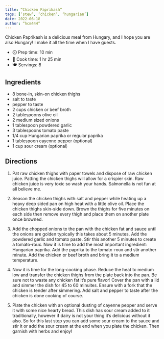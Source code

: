 ```yaml
---
title: “Chicken Paprikash”
tags: [’stew’, ‘chicken’, ‘hungarian’]
date: 2022-06-18
author: “hcm444”
---
```


Chicken Paprikash is a delicious meal from Hungary, and I hope you are also Hungary! I make it all the time when I have guests.

- ⏲️ Prep time: 10 min
- 🍳 Cook time: 1 hr 25 min
- 🍽️ Servings: 8

## Ingredients

- 8 bone-in, skin-on chicken thighs
- salt to taste
- pepper to taste
- 2 cups chicken or beef broth
- 2 tablespoons olive oil
- 2 medium sized onions
- 1 tablespoon powdered garlic
- 3 tablespoons tomato paste
- 1/4 cup Hungarian paprika or regular paprika
- 1 tablespoon cayenne pepper (optional)
- 1 cup sour cream (optional)

## Directions

1. Pat raw chicken thighs with paper towels and dispose of raw chicken juice. Patting the chicken thighs will allow for a crispier skin. Raw chicken juice is very toxic so wash your hands. Salmonella is not fun at all believe me.

2. Season the chicken thighs with salt and pepper while heating up a heavy deep sided pan on high heat with a little olive oil. Place the chicken thighs skin-side down. Brown the thighs for five minutes on each side then remove every thigh and place them on another plate once browned.

3. Add the chopped onions to the pan with the chicken fat and sauce until the onions are golden typically this takes about 5 minutes. Add the powdered garlic and tomato paste. Stir this another 5 minutes to create a tomato-roux. Now it is time to add the most important ingredient: Hungarian paprika. Add the paprika to the tomato-roux and stir another minute. Add the chicken or beef broth and bring it to a medium temperature.

4. Now it is time for the long-cooking phase. Reduce the heat to medium low and transfer the chicken thighs from the plate back into the pan. Be sure not to waste any chicken fat it’s pure flavor! Cover the pan with a lid and simmer the dish for 45 to 60 minuites. Ensure with a fork that the chicken is tender after simmering. Add salt and pepper to taste after the chicken is done cooking of course.

5. Plate the chicken with an optional dusting of cayenne pepper and serve it with some nice hearty bread. This dish has sour cream added to it traditionally, however if dairy is not your thing it’s delicious without it also. So for this last step you can add some sour cream to the sauce and stir it or add the sour cream at the end when you plate the chicken. Then garnish with herbs and enjoy!
